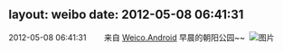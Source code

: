 layout: weibo
date: 2012-05-08 06:41:31
---
<meta name="referrer" content="no-referrer" />

2012-05-08 06:41:31  &nbsp;&nbsp;&nbsp;&nbsp;&nbsp;&nbsp; 来自 <a href="http://app.weibo.com/t/feed/l4RWD" rel="nofollow">Weico.Android</a>
早晨的朝阳公园~~ ​​​
![图片](https://ww2.sinaimg.cn/large/6d2a6003jw1dsqitcig29j.jpg)
